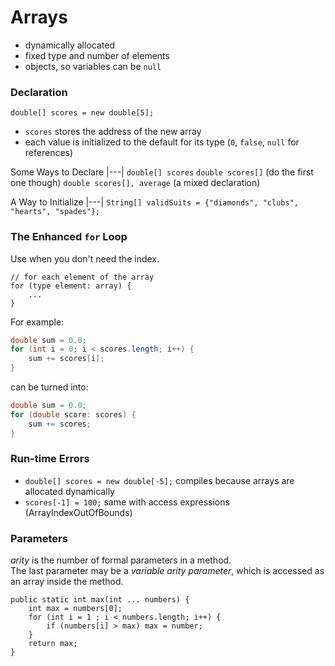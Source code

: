 # Arrays
- dynamically allocated
- fixed type and number of elements
- objects, so variables can be `null`

### Declaration
```
double[] scores = new double[5];
```
- `scores` stores the address of the new array
- each value is initialized to the default for its type (`0`, `false`, `null` for references)

Some Ways to Declare
|---|
`double[] scores`
`double scores[]` (do the first one though)
`double scores[], average` (a mixed declaration)

A Way to Initialize
|---|
`String[] validSuits = {"diamonds", "clubs", "hearts", "spades"};`

### The Enhanced `for` Loop
Use when you don't need the index.
```
// for each element of the array
for (type element: array) {
    ...
}
```

For example:
```java
double sum = 0.0;
for (int i = 0; i < scores.length; i++) {
    sum += scores[i];
}
```
can be turned into:
```java
double sum = 0.0;
for (double score: scores) {
    sum += scores;
}
```

### Run-time Errors
- `double[] scores = new double[-5];` compiles because arrays are allocated dynamically
- `scores[-1] = 100;` same with access expressions (ArrayIndexOutOfBounds)

### Parameters
*arity* is the number of formal parameters in a method.  
The last parameter may be a *variable arity parameter*, which is accessed as an array inside the method.
```
public static int max(int ... numbers) {
    int max = numbers[0];
    for (int i = 1 ; i < numbers.length; i++) {
        if (numbers[i] > max) max = number;
    }
    return max;
}
```
